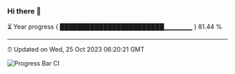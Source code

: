 ### Hi there 👋

⏳ Year progress { ████████████████████████▁▁▁▁▁▁ } 81.44 %

---

⏰ Updated on Wed, 25 Oct 2023 06:20:21 GMT

![Progress Bar CI](https://github.com/liununu/liununu/workflows/Progress%20Bar%20CI/badge.svg)
